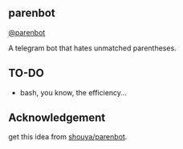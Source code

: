 ## parenbot

[@parenbot](https://telegram.me/parenbot)

A telegram bot that hates unmatched parentheses.

## TO-DO

* bash, you know, the efficiency...

## Acknowledgement

get this idea from [shouya/parenbot](https://github.com/shouya/parenbot).

